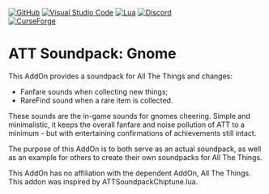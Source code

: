 [![GitHub](https://img.shields.io/badge/github-%23121011.svg?style=for-the-badge&logo=github&logoColor=white)](https://github.com/KayleeDavisGitHub/ATTSoundpackGnome)
[![Visual Studio Code](https://img.shields.io/badge/Visual%20Studio%20Code-0078d7.svg?style=for-the-badge&logo=visual-studio-code&logoColor=white)](https://code.visualstudio.com)
[![Lua](https://img.shields.io/badge/lua-%232C2D72.svg?style=for-the-badge&logo=lua&logoColor=white)](https://lua.org)
[![Discord](https://img.shields.io/badge/Discord-%235865F2.svg?style=for-the-badge&logo=discord&logoColor=white)](https://discord.gg/9mmC7njsDn)
<br>
[![CurseForge](https://cf.way2muchnoise.eu/889794.svg)](https://legacy.curseforge.com/wow/addons/attsoundpackgnome)

# ATT Soundpack: Gnome
This AddOn provides a soundpack for All The Things and changes:

- Fanfare sounds when collecting new things;
- RareFind sound when a rare item is collected.

These sounds are the in-game sounds for gnomes cheering. Simple and minimalistic, it keeps the overall fanfare and noise pollution of ATT to a minimum - but with entertaining confirmations of achievements still intact.

The purpose of this AddOn is to both serve as an actual soundpack, as well as an example for others to create their own soundpacks for All The Things.

This AddOn has no affiliation with the dependent AddOn, All The Things. This addon was inspired by ATTSoundpackChiptune.lua.
